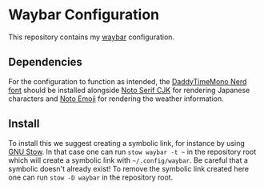 # Waybar Configuration

This repository contains my [waybar](https://github.com/kovidgoyal/kitty) configuration. 

## Dependencies

For the configuration to function as intended, the [DaddyTimeMono Nerd font](https://www.nerdfonts.com/font-downloads)
should be installed alongside [Noto Serif CJK](https://github.com/notofonts/noto-cjk) 
for rendering Japanese characters and [Noto Emoji](https://github.com/googlefonts/noto-emoji) 
for rendering the weather information.

## Install

To install this we suggest creating a symbolic link, for instance by using [GNU Stow](https://www.gnu.org/software/stow/).
In that case one can run `stow waybar -t ~` in the repository root which will create a symbolic link with `~/.config/waybar`. 
Be careful that a symbolic doesn't already exist! To remove the symbolic link created here 
one can run `stow -D waybar` in the repository root.
